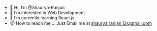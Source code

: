 - 👋 Hi, I’m @Shaurya-Ranjan
- 👀 I’m interested in Web Development
- 🌱 I’m currently learning React.js
- 📫 How to reach me ... Just Email me at shaurya.ranjan.12@gmail.com

<!---
Shaurya-Ranjan/Shaurya-Ranjan is a ✨ special ✨ repository because its `README.md` (this file) appears on your GitHub profile.
You can click the Preview link to take a look at your changes.
--->
